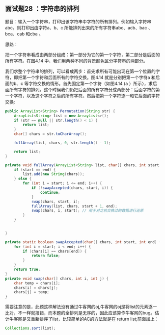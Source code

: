 ## 面试题28 ：字符串的排列

题目：输入一个字符串，打印出该字符串中字符的所有排列。例如输入字符串abc。则打印出由字符a、b、c 所能排列出来的所有字符串abc、acb、bac 、bca、cab 和cba 。


思路：

把一个字符串看成由两部分组成：第一部分为它的第一个字符，第二部分是后面的所有字符。在图4.14 中，我们用两种不同的背景颜色区分字符串的两部分。

我们求整个字符串的排列，可以看成两步：首先求所有可能出现在第一个位置的字符，即把第一个字符和后面所有的字符交换。图4.14 就是分别把第一个字符a 和后面的b、c 等字符交换的情形。首先固定第一个字符（如图4.14 (a ）所示〉，求后面所有字符的排列。这个时候我们仍把后面的所有字符分成两部分：后面字符的第一个字符，以及这个字符之后的所有字符。然后把第一个字符逐一和它后面的字符交换:

```java
public ArrayList<String> Permutation(String str) {
    ArrayList<String> list = new ArrayList<>();
    if (str == null || str.length() < 1) {
        return list;
    }
    char[] chars = str.toCharArray();

    fullArray(list, chars, 0, str.length() - 1);

    return list;
}

private void fullArray(ArrayList<String> list, char[] chars, int start, int end) {
    if (start == end) {
        list.add(new String(chars));
    } else {
        for (int i = start; i <= end; i++) {
            if (!swapAccepted(chars, start, i)) {
                continue;
            }
            swap(chars, start, i);
            fullArray(list, chars, start + 1, end);
            swap(chars, i, start); // 用于对之前交换过的数据进行还原
        }
    }
    

}

private static boolean swapAccepted(char[] chars, int start, int end) {
    for (int i = start; i < end; i++) {
        if (chars[i] == chars[end]) {
            return false;
        }
    }
    return true;
}
private void swap(char[] chars, int i, int j) {
    char temp = chars[i];
    chars[i] = chars[j];
    chars[j] = temp;
}
```

需要注意的是，此题这样解法没有通过牛客网的oj,牛客网的oj是将list的元素逐一比对，不一样就报错，而本题的全排列是无序的，因此应该算作牛客网的bug。估计牛客网是又重新排序了list，比较简单的AC的方法就是在 return list;前面加上：
```java
Collections.sort(list);
```





